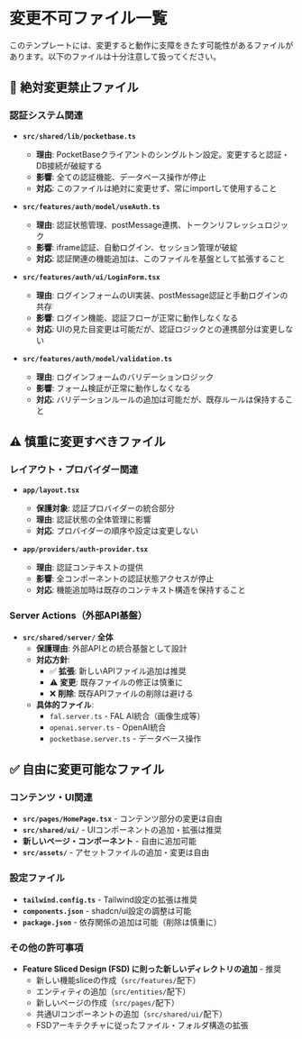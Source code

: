 # 変更不可ファイル一覧

このテンプレートには、変更すると動作に支障をきたす可能性があるファイルがあります。以下のファイルは十分注意して扱ってください。

## 🚨 絶対変更禁止ファイル

### 認証システム関連

- **`src/shared/lib/pocketbase.ts`**
  - **理由**: PocketBaseクライアントのシングルトン設定。変更すると認証・DB接続が破綻する
  - **影響**: 全ての認証機能、データベース操作が停止
  - **対応**: このファイルは絶対に変更せず、常にimportして使用すること

- **`src/features/auth/model/useAuth.ts`**
  - **理由**: 認証状態管理、postMessage連携、トークンリフレッシュロジック
  - **影響**: iframe認証、自動ログイン、セッション管理が破綻
  - **対応**: 認証関連の機能追加は、このファイルを基盤として拡張すること

- **`src/features/auth/ui/LoginForm.tsx`**
  - **理由**: ログインフォームのUI実装、postMessage認証と手動ログインの共存
  - **影響**: ログイン機能、認証フローが正常に動作しなくなる
  - **対応**: UIの見た目変更は可能だが、認証ロジックとの連携部分は変更しない

- **`src/features/auth/model/validation.ts`**
  - **理由**: ログインフォームのバリデーションロジック
  - **影響**: フォーム検証が正常に動作しなくなる
  - **対応**: バリデーションルールの追加は可能だが、既存ルールは保持すること

## ⚠️ 慎重に変更すべきファイル

### レイアウト・プロバイダー関連

- **`app/layout.tsx`**
  - **保護対象**: 認証プロバイダーの統合部分
  - **理由**: 認証状態の全体管理に影響
  - **対応**: プロバイダーの順序や設定は変更しない

- **`app/providers/auth-provider.tsx`**
  - **理由**: 認証コンテキストの提供
  - **影響**: 全コンポーネントの認証状態アクセスが停止
  - **対応**: 機能追加時は既存のコンテキスト構造を保持すること

### Server Actions（外部API基盤）

- **`src/shared/server/` 全体**
  - **保護理由**: 外部APIとの統合基盤として設計
  - **対応方針**:
    - ✅ **拡張**: 新しいAPIファイル追加は推奨
    - ⚠️ **変更**: 既存ファイルの修正は慎重に
    - ❌ **削除**: 既存APIファイルの削除は避ける
  - **具体的ファイル**:
    - `fal.server.ts` - FAL AI統合（画像生成等）
    - `openai.server.ts` - OpenAI統合
    - `pocketbase.server.ts` - データベース操作

## ✅ 自由に変更可能なファイル

### コンテンツ・UI関連

- **`src/pages/HomePage.tsx`** - コンテンツ部分の変更は自由
- **`src/shared/ui/`** - UIコンポーネントの追加・拡張は推奨
- **新しいページ・コンポーネント** - 自由に追加可能
- **`src/assets/`** - アセットファイルの追加・変更は自由

### 設定ファイル

- **`tailwind.config.ts`** - Tailwind設定の拡張は推奨
- **`components.json`** - shadcn/ui設定の調整は可能
- **`package.json`** - 依存関係の追加は可能（削除は慎重に）

### その他の許可事項

- **Feature Sliced Design (FSD) に則った新しいディレクトリの追加** - 推奨
  - 新しい機能sliceの作成（`src/features/`配下）
  - エンティティの追加（`src/entities/`配下）
  - 新しいページの作成（`src/pages/`配下）
  - 共通UIコンポーネントの追加（`src/shared/ui/`配下）
  - FSDアーキテクチャに従ったファイル・フォルダ構造の拡張

